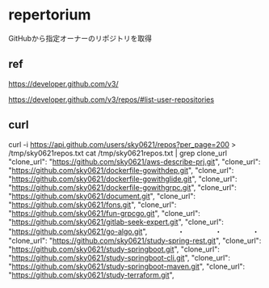 # repertorium
GitHubから指定オーナーのリポジトリを取得

## ref

https://developer.github.com/v3/

https://developer.github.com/v3/repos/#list-user-repositories

## curl

curl -i https://api.github.com/users/sky0621/repos?per_page=200 > /tmp/sky0621repos.txt
cat /tmp/sky0621repos.txt | grep clone_url
    "clone_url": "https://github.com/sky0621/aws-describe-prj.git",
    "clone_url": "https://github.com/sky0621/dockerfile-gowithdep.git",
    "clone_url": "https://github.com/sky0621/dockerfile-gowithglide.git",
    "clone_url": "https://github.com/sky0621/dockerfile-gowithgrpc.git",
    "clone_url": "https://github.com/sky0621/document.git",
    "clone_url": "https://github.com/sky0621/fons.git",
    "clone_url": "https://github.com/sky0621/fun-grpcgo.git",
    "clone_url": "https://github.com/sky0621/gitlab-seek-expert.git",
    "clone_url": "https://github.com/sky0621/go-algo.git",
　　　　・
　　　　・
　　　　・
    "clone_url": "https://github.com/sky0621/study-spring-rest.git",
    "clone_url": "https://github.com/sky0621/study-springboot.git",
    "clone_url": "https://github.com/sky0621/study-springboot-cli.git",
    "clone_url": "https://github.com/sky0621/study-springboot-maven.git",
    "clone_url": "https://github.com/sky0621/study-terraform.git",
